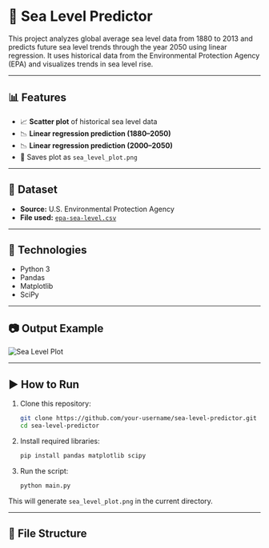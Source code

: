 # 🌊 Sea Level Predictor

This project analyzes global average sea level data from 1880 to 2013 and predicts future sea level trends through the year 2050 using linear regression. It uses historical data from the Environmental Protection Agency (EPA) and visualizes trends in sea level rise.

---

## 📊 Features

- 📈 **Scatter plot** of historical sea level data
- 📉 **Linear regression prediction (1880–2050)**
- 📉 **Linear regression prediction (2000–2050)**
- 💾 Saves plot as `sea_level_plot.png`

---

## 📁 Dataset

- **Source:** U.S. Environmental Protection Agency  
- **File used:** [`epa-sea-level.csv`](https://github.com/freeCodeCamp/boilerplate-sea-level-predictor/blob/main/epa-sea-level.csv)

---

## 🧪 Technologies

- Python 3
- Pandas
- Matplotlib
- SciPy

---

## 📷 Output Example

![Sea Level Plot](sea_level_plot.png)

---

## ▶️ How to Run

1. Clone this repository:
    ```bash
    git clone https://github.com/your-username/sea-level-predictor.git
    cd sea-level-predictor
    ```

2. Install required libraries:
    ```bash
    pip install pandas matplotlib scipy
    ```

3. Run the script:
    ```bash
    python main.py
    ```

This will generate `sea_level_plot.png` in the current directory.

---

## 📂 File Structure

